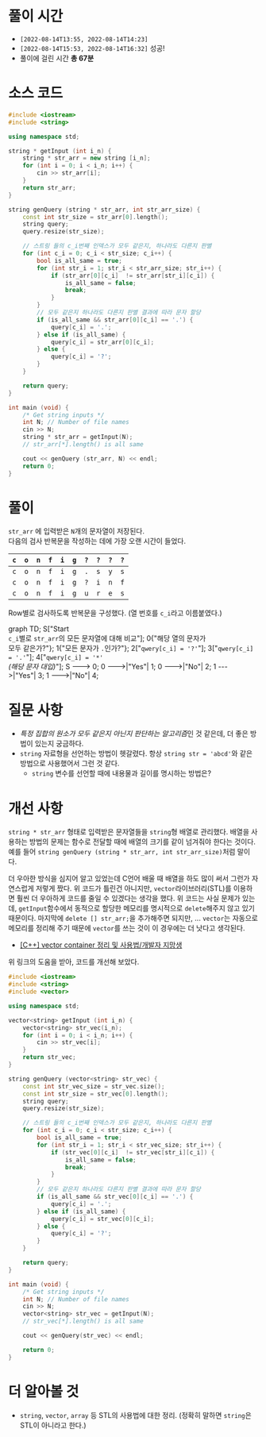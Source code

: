 <script src="https://cdn.jsdelivr.net/npm/mermaid/dist/mermaid.min.js"></script>
<script>mermaid.initialize({startOnLoad:true});</script>
# 풀이 시간

- `[2022-08-14T13:55, 2022-08-14T14:23]`
- `[2022-08-14T15:53, 2022-08-14T16:32]` 성공!
- 풀이에 걸린 시간 **총 67분**

# 소스 코드

```cpp
#include <iostream>
#include <string>

using namespace std;

string * getInput (int i_n) {
    string * str_arr = new string [i_n];
    for (int i = 0; i < i_n; i++) {
        cin >> str_arr[i];
    }
    return str_arr;
}

string genQuery (string * str_arr, int str_arr_size) {
    const int str_size = str_arr[0].length();
    string query;
    query.resize(str_size);

    // 스트링 들의 c_i번째 인덱스가 모두 같은지, 하나라도 다른지 판별
    for (int c_i = 0; c_i < str_size; c_i++) {
        bool is_all_same = true;
        for (int str_i = 1; str_i < str_arr_size; str_i++) {
            if (str_arr[0][c_i]  != str_arr[str_i][c_i]) {
                is_all_same = false;
                break;
            }
        }
        // 모두 같은지 하나라도 다른지 판별 결과에 따라 문자 할당
        if (is_all_same && str_arr[0][c_i] == '.') {
            query[c_i] = '.';
        } else if (is_all_same) {
            query[c_i] = str_arr[0][c_i];
        } else {
            query[c_i] = '?';
        }
    }

    return query;
}

int main (void) {
    /* Get string inputs */
    int N; // Number of file names
    cin >> N;
    string * str_arr = getInput(N);
    // str_arr[*].length() is all same

    cout << genQuery (str_arr, N) << endl;
    return 0;
}
```

# 풀이

`str_arr` 에 입력받은 `N`개의 문자열이 저장된다.  
다음의 검사 반복문을 작성하는 데에 가장 오랜 시간이 들었다.

|`c`|`o`|`n`|`f`|`i`|`g`|`?`|`?`|`?`|`?`|
|---|---|---|---|---|---|---|---|---|---|
|`c`|`o`|`n`|`f`|`i`|`g`|`.`|`s`|`y`|`s`|
|`c`|`o`|`n`|`f`|`i`|`g`|`?`|`i`|`n`|`f`|
|`c`|`o`|`n`|`f`|`i`|`g`|`u`|`r`|`e`|`s`|

Row별로 검사하도록 반복문을 구성했다. (열 번호를 `c_i`라고 이름붙였다.)  

<div class="mermaid">
graph TD; S["Start<br><code>c_i</code>별로 <code>str_arr</code>의 모든 문자열에 대해 비교"]; 0{"해당 열의 문자가 <br>모두 같은가?"}; 1{"모든 문자가 <code>.</code>인가?"}; 2["<code>qwery[c_i] = '?'</code>"]; 3["<code>qwery[c_i] = '.'</code>"]; 4["<code>qwery[c_i] = '*'</code><br><i>(해당 문자 대입)</i>"]; S ---> 0; 0 --->|"Yes"| 1; 0 --->|"No"| 2; 1 --->|"Yes"| 3; 1 --->|"No"| 4;
</div>

# 질문 사항

- *특정 집합의 원소가 모두 같은지 아닌지 판단하는 알고리즘*인 것 같은데, 더 좋은 방법이 있는지 궁금하다.
- `string` 자료형을 선언하는 방법이 헷갈렸다. 항상 `string str = 'abcd'`와 같은 방법으로 사용했어서 그런 것 같다.
    - `string` 변수를 선언할 때에 내용물과 길이를 명시하는 방법은?

# 개선 사항

`string * str_arr` 형태로 입력받은 문자열들을 `string`형 배열로 관리했다. 배열을 사용하는 방법의 문제는 함수로 전달할 때에 배열의 크기를 같이 넘겨줘야 한다는 것이다. 예를 들어 `string genQuery (string * str_arr, int str_arr_size)`처럼 말이다.  

더 우아한 방식을 심지어 알고 있었는데 C언어 배울 때 배열을 하도 많이 써서 그런가 자연스럽게 저렇게 짰다. 위 코드가 틀린건 아니지만, `vector`라이브러리(STL)를 이용하면 훨씬 더 우아하게 코드를 줄일 수 있겠다는 생각을 했다. 위 코드는 사실 문제가 있는데, `getInput`함수에서 동적으로 할당한 메모리를 명시적으로 `delete`해주지 않고 있기 때문이다. 마지막에 `delete [] str_arr;`을 추가해주면 되지만, ... `vector`는 자동으로 메모리를 정리해 주기 때문에 `vector`를 쓰는 것이 이 경우에는 더 낫다고 생각된다.

- [\[C++\] vector container 정리 및 사용법/개발자 지망생](https://blockdmask.tistory.com/70)

위 링크의 도움을 받아, 코드를 개선해 보았다.

```cpp
#include <iostream>
#include <string>
#include <vector>

using namespace std;

vector<string> getInput (int i_n) {
    vector<string> str_vec(i_n);
    for (int i = 0; i < i_n; i++) {
        cin >> str_vec[i];
    }
    return str_vec;
}

string genQuery (vector<string> str_vec) {
    const int str_vec_size = str_vec.size();
    const int str_size = str_vec[0].length();
    string query;
    query.resize(str_size); 

    // 스트링 들의 c_i번째 인덱스가 모두 같은지, 하나라도 다른지 판별
    for (int c_i = 0; c_i < str_size; c_i++) {
        bool is_all_same = true;
        for (int str_i = 1; str_i < str_vec_size; str_i++) {
            if (str_vec[0][c_i]  != str_vec[str_i][c_i]) {
                is_all_same = false;
                break;
            }
        }
        // 모두 같은지 하나라도 다른지 판별 결과에 따라 문자 할당
        if (is_all_same && str_vec[0][c_i] == '.') {
            query[c_i] = '.';
        } else if (is_all_same) {
            query[c_i] = str_vec[0][c_i];
        } else {
            query[c_i] = '?';
        }
    }

    return query;
}

int main (void) {
    /* Get string inputs */
    int N; // Number of file names
    cin >> N;
    vector<string> str_vec = getInput(N);
    // str_vec[*].length() is all same

    cout << genQuery(str_vec) << endl;

    return 0;
}
```

# 더 알아볼 것

- `string`, `vector`, `array` 등 STL의 사용법에 대한 정리. (정확히 말하면 `string`은 STL이 아니라고 한다.)